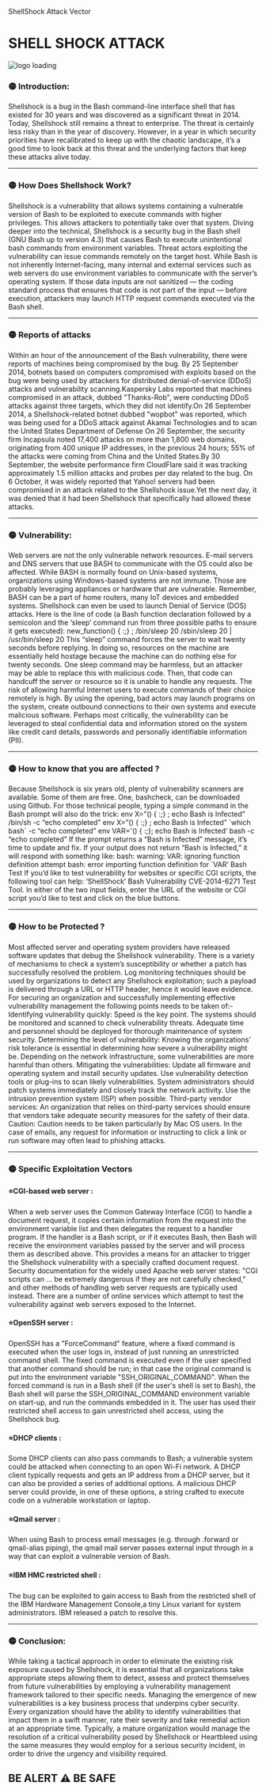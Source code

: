    ShellShock Attack Vector 

SHELL SHOCK ATTACK
==================

![logo loading](logo.png)

### 🟡 Introduction:

Shellshock is a bug in the Bash command-line interface shell that has existed for 30 years and was discovered as a significant threat in 2014. Today, Shellshock still remains a threat to enterprise. The threat is certainly less risky than in the year of discovery. However, in a year in which security priorities have recalibrated to keep up with the chaotic landscape, it’s a good time to look back at this threat and the underlying factors that keep these attacks alive today.

  

* * *

### 🟡 How Does Shellshock Work?

Shellshock is a vulnerability that allows systems containing a vulnerable version of Bash to be exploited to execute commands with higher privileges. This allows attackers to potentially take over that system. Diving deeper into the technical, Shellshock is a security bug in the Bash shell (GNU Bash up to version 4.3) that causes Bash to execute unintentional bash commands from environment variables. Threat actors exploiting the vulnerability can issue commands remotely on the target host. While Bash is not inherently Internet-facing, many internal and external services such as web servers do use environment variables to communicate with the server’s operating system. If those data inputs are not sanitized — the coding standard process that ensures that code is not part of the input — before execution, attackers may launch HTTP request commands executed via the Bash shell.

  

* * *

### 🟡 Reports of attacks

Within an hour of the announcement of the Bash vulnerability, there were reports of machines being compromised by the bug. By 25 September 2014, botnets based on computers compromised with exploits based on the bug were being used by attackers for distributed denial-of-service (DDoS) attacks and vulnerability scanning.Kaspersky Labs reported that machines compromised in an attack, dubbed "Thanks-Rob", were conducting DDoS attacks against three targets, which they did not identify.On 26 September 2014, a Shellshock-related botnet dubbed "wopbot" was reported, which was being used for a DDoS attack against Akamai Technologies and to scan the United States Department of Defense On 26 September, the security firm Incapsula noted 17,400 attacks on more than 1,800 web domains, originating from 400 unique IP addresses, in the previous 24 hours; 55% of the attacks were coming from China and the United States.By 30 September, the website performance firm CloudFlare said it was tracking approximately 1.5 million attacks and probes per day related to the bug. On 6 October, it was widely reported that Yahoo! servers had been compromised in an attack related to the Shellshock issue.Yet the next day, it was denied that it had been Shellshock that specifically had allowed these attacks.

  

* * *

### 🟡 Vulnerability:

Web servers are not the only vulnerable network resources. E-mail servers and DNS servers that use BASH to communicate with the OS could also be affected. While BASH is normally found on Unix-based systems, organizations using Windows-based systems are not immune. Those are probably leveraging appliances or hardware that are vulnerable. Remember, BASH can be a part of home routers, many IoT devices and embedded systems. Shellshock can even be used to launch Denial of Service (DOS) attacks. Here is the line of code (a Bash function declaration followed by a semicolon and the ‘sleep’ command run from three possible paths to ensure it gets executed): new\_function() { :;} ; /bin/sleep 20 /sbin/sleep 20 | /usr/bin/sleep 20 This “sleep” command forces the server to wait twenty seconds before replying. In doing so, resources on the machine are essentially held hostage because the machine can do nothing else for twenty seconds. One sleep command may be harmless, but an attacker may be able to replace this with malicious code. Then, that code can handcuff the server or resource so it is unable to handle any requests. The risk of allowing harmful Internet users to execute commands of their choice remotely is high. By using the opening, bad actors may launch programs on the system, create outbound connections to their own systems and execute malicious software. Perhaps most critically, the vulnerability can be leveraged to steal confidential data and information stored on the system like credit card details, passwords and personally identifiable information (PII).

  

* * *

### 🟡 How to know that you are affected ?

Because Shellshock is six years old, plenty of vulnerability scanners are available. Some of them are free. One, bashcheck, can be downloaded using Github. For those technical people, typing a simple command in the Bash prompt will also do the trick: env X=”() { :;} ; echo Bash is Infected” /bin/sh -c “echo completed” env X=”() { :;} ; echo Bash is Infected” \`which bash\` -c “echo completed” env VAR='() { :;}; echo Bash is Infected‘ bash -c “echo completed” If the prompt returns a “Bash is Infected” message, it’s time to update and fix. If your output does not return “Bash is Infected,” it will respond with something like: bash: warning: VAR: ignoring function definition attempt bash: error importing function definition for \`VAR’ Bash Test If you’d like to test vulnerability for websites or specific CGI scripts, the following tool can help: ‘ShellShock’ Bash Vulnerability CVE-2014-6271 Test Tool. In either of the two input fields, enter the URL of the website or CGI script you’d like to test and click on the blue buttons.

  

* * *

### 🟡 How to be Protected ?

Most affected server and operating system providers have released software updates that debug the Shellshock vulnerability. There is a variety of mechanisms to check a system’s susceptibility or whether a patch has successfully resolved the problem. Log monitoring techniques should be used by organizations to detect any Shellshock exploitation; such a payload is delivered through a URL or HTTP header, hence it would leave evidence. For securing an organization and successfully implementing effective vulnerability management the following points needs to be taken of:- Identifying vulnerability quickly: Speed is the key point. The systems should be monitored and scanned to check vulnerability threats. Adequate time and personnel should be deployed for thorough maintenance of system security. Determining the level of vulnerability: Knowing the organizations’ risk tolerance is essential in determining how severe a vulnerability might be. Depending on the network infrastructure, some vulnerabilities are more harmful than others. Mitigating the vulnerabilities: Update all firmware and operating system and install security updates. Use vulnerability detection tools or plug-ins to scan likely vulnerabilities. System administrators should patch systems immediately and closely track the network activity. Use the intrusion prevention system (ISP) when possible. Third-party vendor services: An organization that relies on third-party services should ensure that vendors take adequate security measures for the safety of their data. Caution: Caution needs to be taken particularly by Mac OS users. In the case of emails, any request for information or instructing to click a link or run software may often lead to phishing attacks.

  

* * *

### 🟡 Specific Exploitation Vectors

#### ⭐CGI-based web server :

When a web server uses the Common Gateway Interface (CGI) to handle a document request, it copies certain information from the request into the environment variable list and then delegates the request to a handler program. If the handler is a Bash script, or if it executes Bash, then Bash will receive the environment variables passed by the server and will process them as described above. This provides a means for an attacker to trigger the Shellshock vulnerability with a specially crafted document request. Security documentation for the widely used Apache web server states: "CGI scripts can ... be extremely dangerous if they are not carefully checked," and other methods of handling web server requests are typically used instead. There are a number of online services which attempt to test the vulnerability against web servers exposed to the Internet.

#### ⭐OpenSSH server :

OpenSSH has a "ForceCommand" feature, where a fixed command is executed when the user logs in, instead of just running an unrestricted command shell. The fixed command is executed even if the user specified that another command should be run; in that case the original command is put into the environment variable "SSH\_ORIGINAL\_COMMAND". When the forced command is run in a Bash shell (if the user's shell is set to Bash), the Bash shell will parse the SSH\_ORIGINAL\_COMMAND environment variable on start-up, and run the commands embedded in it. The user has used their restricted shell access to gain unrestricted shell access, using the Shellshock bug.

#### ⭐DHCP clients :

Some DHCP clients can also pass commands to Bash; a vulnerable system could be attacked when connecting to an open Wi-Fi network. A DHCP client typically requests and gets an IP address from a DHCP server, but it can also be provided a series of additional options. A malicious DHCP server could provide, in one of these options, a string crafted to execute code on a vulnerable workstation or laptop.

#### ⭐Qmail server :

When using Bash to process email messages (e.g. through .forward or qmail-alias piping), the qmail mail server passes external input through in a way that can exploit a vulnerable version of Bash.

#### ⭐IBM HMC restricted shell :

The bug can be exploited to gain access to Bash from the restricted shell of the IBM Hardware Management Console,a tiny Linux variant for system administrators. IBM released a patch to resolve this.

  

* * *

### 🟡 Conclusion:

While taking a tactical approach in order to eliminate the existing risk exposure caused by Shellshock, it is essential that all organizations take appropriate steps allowing them to detect, assess and protect themselves from future vulnerabilities by employing a vulnerability management framework tailored to their specific needs. Managing the emergence of new vulnerabilities is a key business process that underpins cyber security. Every organization should have the ability to identify vulnerabilities that impact them in a swift manner, rate their severity and take remedial action at an appropriate time. Typically, a mature organization would manage the resolution of a critical vulnerability posed by Shellshock or Heartbleed using the same measures they would employ for a serious security incident, in order to drive the urgency and visibility required.

  

BE ALERT ⚠️ BE SAFE
-------------------